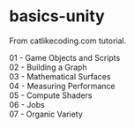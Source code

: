 # basics-unity
From catlikecoding.com tutorial.

01 - Game Objects and Scripts\
02 - Building a Graph\
03 - Mathematical Surfaces\
04 - Measuring Performance\
05 - Compute Shaders\
06 - Jobs\
07 - Organic Variety
